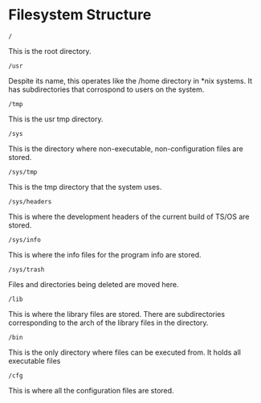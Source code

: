 # Filesystem Structure

```/```

This is the root directory.

```/usr```

Despite its name, this operates like the /home directory in *nix systems. It has subdirectories that corrospond to users on the system.

```/tmp```

This is the usr tmp directory.

```/sys```

This is the directory where non-executable, non-configuration files are stored.

```/sys/tmp```

This is the tmp directory that the system uses.

```/sys/headers```

This is where the development headers of the current build of TS/OS are stored.

```/sys/info```

This is where the info files for the program info are stored.

```/sys/trash```

Files and directories being deleted are moved here.

```/lib```

This is where the library files are stored. There are subdirectories corresponding to the arch of the library files in the directory.

```/bin```

This is the only directory where files can be executed from. It holds all executable files

```/cfg```

This is where all the configuration files are stored.
